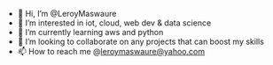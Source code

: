 - 👋 Hi, I’m @LeroyMaswaure
- 👀 I’m interested in iot, cloud, web dev & data science
- 🌱 I’m currently learning aws and python
- 💞️ I’m looking to collaborate on any projects that can boost my skills
- 📫 How to reach me @leroymaswaure@yahoo.com

<!---
LeroyMaswaure/LeroyMaswaure is a ✨ special ✨ repository because its `README.md` (this file) appears on your GitHub profile.
You can click the Preview link to take a look at your changes.
--->
